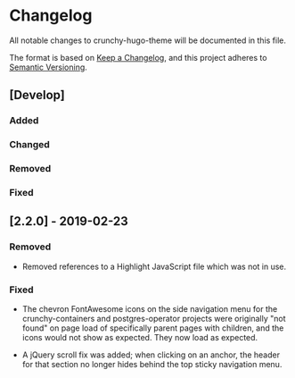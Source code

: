 # Changelog
All notable changes to crunchy-hugo-theme will be documented in this file.

The format is based on [Keep a Changelog](https://keepachangelog.com/en/1.0.0/),
and this project adheres to [Semantic Versioning](https://semver.org/spec/v2.0.0.html).

## [Develop]

### Added

### Changed

### Removed

### Fixed

## [2.2.0] - 2019-02-23

### Removed

- Removed references to a Highlight JavaScript file which was not in use.

### Fixed

- The chevron FontAwesome icons on the side navigation menu for the crunchy-containers and postgres-operator projects were originally "not found" on page load of specifically parent pages with children, and the icons would not show as expected. They now load as expected.

- A jQuery scroll fix was added; when clicking on an anchor, the header for that section no longer hides behind the top sticky navigation menu.
